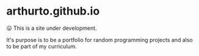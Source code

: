 # arthurto.github.io

:stuck_out_tongue: This is a site under development. 


It's purpose is to be a portfolio for random programming projects and also to be part of my curriculum.
